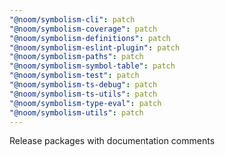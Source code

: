 ```yaml
---
"@noom/symbolism-cli": patch
"@noom/symbolism-coverage": patch
"@noom/symbolism-definitions": patch
"@noom/symbolism-eslint-plugin": patch
"@noom/symbolism-paths": patch
"@noom/symbolism-symbol-table": patch
"@noom/symbolism-test": patch
"@noom/symbolism-ts-debug": patch
"@noom/symbolism-ts-utils": patch
"@noom/symbolism-type-eval": patch
"@noom/symbolism-utils": patch
---
```


Release packages with documentation comments
